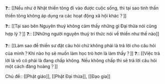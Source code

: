 ❓:: [[Nếu như ở Nhật thiền tông đi vào được cuộc sống, thì tại sao tinh thần thiền tông không áp dụng ra các hoạt động xã hội khác？]] 

❓:: [[Tại sao bên Nguyên thuỷ không cảm thấy những gì Đại thừa nói cũng hợp lý？]]
❓:: [[Những người nguyên thuỷ trí thức nói về thiền như thế nào]]


❓:: [[Làm sao để thiền sư đặt câu hỏi chứ không phải là trả lời cho câu hỏi của mình？Khi nào họ sẽ muốn làm học trò hơn là làm thầy？]] 
❓:: [[Việc trả lời là vô có phải là đang chấp không. Nếu không chấp thì sẽ trả lời câu hỏi một cách đàng hoàng？]] 

Chủ đề:: [[Phật giáo]], [[Phật Đại thừa]], [[Đạo gia]]